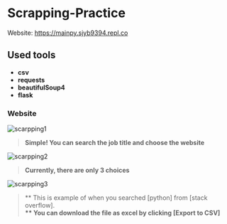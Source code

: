 # Scrapping-Practice

Website: https://mainpy.sjyb9394.repl.co

## Used tools
  * __csv__
  * __requests__
  * __beautifulSoup4__
  * __flask__
  
 ### Website
 
![scarpping1](https://user-images.githubusercontent.com/69370122/104682413-9d70ed80-56c2-11eb-91f1-8fc6511f4523.PNG)<br />
> **Simple! You can search the job title and choose the website**<br />

![scarpping2](https://user-images.githubusercontent.com/69370122/104682488-c98c6e80-56c2-11eb-9852-e3fb7d90f636.PNG)<br />
> **Currently, there are only 3 choices**<br />



![scarpping3](https://user-images.githubusercontent.com/69370122/104682489-c98c6e80-56c2-11eb-8674-79333868a2ef.PNG)<br />
> ** This is example of when you searched [python] from [stack overflow].**<br />
> ** You can download the file as excel by clicking [Export to CSV]**<br />
> 

